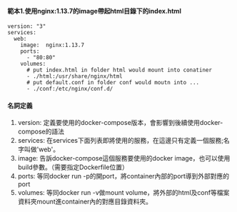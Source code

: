 #### 範本1.使用nginx:1.13.7的image帶起html目錄下的index.html
```
version: "3"
services:
  web:
    image:  nginx:1.13.7
    ports:
      - "80:80"
    volumes:
      # put index.html in folder html would mount into conatiner
      - ./html:/usr/share/nginx/html
      # put default.conf in folder conf would moutn into ...
      - ./conf:/etc/nginx/conf.d/
```

#### 名詞定義
1. version: 定義要使用的docker-compose版本，會影響到後續使用docker-compose的語法
2. services: 在services下面列表即將使用的服務，在這邊只有定義一個服務;名字叫做'web'。
3. image: 告訴docker-compose這個服務要使用的docker image，也可以使用build參數。（需要指定Dockerfile位置）
4. ports: 等同docker run -p的開port，將container內部的port導到外部對應的port
5. volumes: 等同docker run -v做mount volume，將外部的html及conf等檔案資料夾mount進container內的對應目錄資料夾。